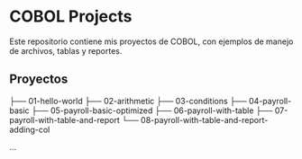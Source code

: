 # COBOL Projects

Este repositorio contiene mis proyectos de COBOL, con ejemplos de manejo de archivos, tablas y reportes.

## Proyectos

├── 01-hello-world
├── 02-arithmetic
├── 03-conditions
├── 04-payroll-basic
├── 05-payroll-basic-optimized
├── 06-payroll-with-table
├── 07-payroll-with-table-and-report
└── 08-payroll-with-table-and-report-adding-col

...
